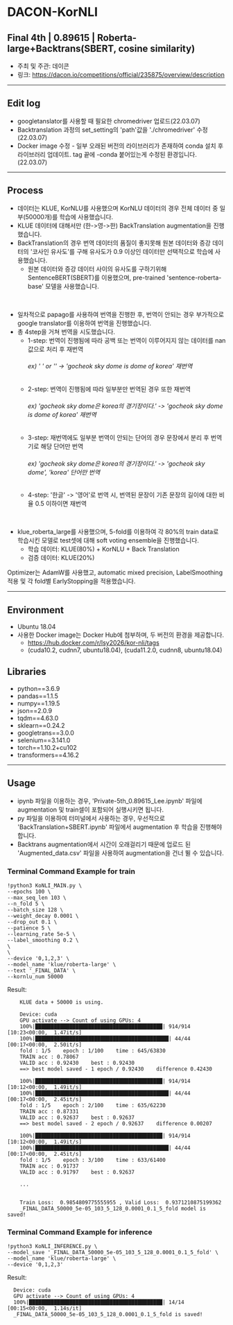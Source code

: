 # DACON-KorNLI

## Final 4th | 0.89615 | Roberta-large+Backtrans(SBERT, cosine similarity)
+ 주최 및 주관: 데이콘 
+ 링크: https://dacon.io/competitions/official/235875/overview/description
----
## Edit log
+ googletanslator를 사용할 때 필요한 chromedriver 업로드(22.03.07)
+ Backtranslation 과정의 set_setting의 'path'값을 './chromedriver' 수정(22.03.07)
+ Docker image 수정 - 일부 오래된 버전의 라이브러리가 존재하여 conda 설치 후 라이브러리 업데이트. tag 끝에 -conda 붙어있는게 수정된 환경입니다.(22.03.07)

----
## Process
+ 데이터는 KLUE, KorNLU를 사용했으며 KorNLU 데이터의 경우 전체 데이터 중 일부(50000개)를 학습에 사용했습니다.
+ KLUE 데이터에 대해서만 (한->영->한) BackTranslation augmentation을 진행했습니다.
+ BackTranslation의 경우 번역 데이터의 품질이 좋지못해 원본 데이터와 증강 데이터의 '코사인 유사도'를 구해 유사도가 0.9 이상인 데이터만 선택적으로 학습에 사용했습니다.
  + 원본 데이터와 증강 데이터 사이의 유사도를 구하기위해 SentenceBERT(SBERT)를 이용했으며, pre-trained 'sentence-roberta-base' 모델을 사용했습니다.    
   
</br>


+ 일차적으로 papago를 사용하여 번역을 진행한 후, 번역이 안되는 경우 부가적으로 google translator를 이용하여 번역을 진행했습니다.
+ 총 4step을 거쳐 번역을 시도했습니다. 
   + 1-step: 번역이 진행됨에 따라 공백 또는 번역이 이루어지지 않는 데이터를 nan값으로 처리 후 재번역     
     ###### ex) ' ' or ''   ->   'gocheok sky dome is dome of korea' 재번역
   + 2-step: 번역이 진행됨에 따라 일부분만 번역된 경우 또한 재번역  
     ###### ex) 'gocheok sky dome은 korea의 경기장이다.'   ->   'gocheok sky dome is dome of korea' 재번역
   + 3-step: 재번역에도 일부분 번역이 안되는 단어의 경우 문장에서 분리 후 번역기로 해당 단어만 번역   
     ###### ex) 'gocheok sky dome은 korea의 경기장이다.'   ->   'gocheok sky dome', 'korea' 단어만 번역
   + 4-step: '한글' -> '영어'로 번역 시, 번역된 문장이 기존 문장의 길이에 대한 비율 0.5 이하이면 재번역
</br>

+ klue_roberta_large를 사용했으며, 5-fold를 이용하여 각 80%의 train data로 학습시킨 모델로 test셋에 대해 soft voting ensemble을 진행했습니다.
    + 학습 데이터: KLUE(80%) + KorNLU + Back Translation
    + 검증 데이터: KLUE(20%)

Optimizer는 AdamW를 사용했고, automatic mixed precision, LabelSmoothing 적용 및 각 fold별 EarlyStopping을 적용했습니다.

---- 
## Environment 
+ Ubuntu 18.04
+ 사용한 Docker image는 Docker Hub에 첨부하며, 두 버전의 환경을 제공합니다.
  + https://hub.docker.com/r/lsy2026/kor-nli/tags
  + (cuda10.2, cudnn7, ubuntu18.04), (cuda11.2.0, cudnn8, ubuntu18.04)
  
  
## Libraries
+ python==3.6.9
+ pandas==1.1.5
+ numpy==1.19.5
+ json==2.0.9
+ tqdm==4.63.0
+ sklearn==0.24.2
+ googletrans==3.0.0
+ selenium==3.141.0
+ torch==1.10.2+cu102
+ transformers==4.16.2

---- 

## Usage
+ ipynb 파일을 이용하는 경우, 'Private-5th_0.89615_Lee.ipynb' 파일에 augmentation 및 train셀이 포함되어 실행시키면 됩니다.
+ py 파일을 이용하여 터미널에서 사용하는 경우, 우선적으로 'BackTranslation+SBERT.ipynb' 파일에서 augmentation 후 학습을 진행해야 합니다.
+ Backtrans augmentation에서 시간이 오래걸리기 때문에 업로드 된 'Augmented_data.csv' 파일을 사용하여 augmentation을 건너 뛸 수 있습니다.


### Terminal Command Example for train
```
!python3 KoNLI_MAIN.py \
--epochs 100 \
--max_seq_len 103 \
--n_fold 5 \
--batch_size 128 \
--weight_decay 0.0001 \
--drop_out 0.1 \
--patience 5 \
--learning_rate 5e-5 \
--label_smoothing 0.2 \
\
\
--device '0,1,2,3' \
--model_name 'klue/roberta-large' \
--text '_FINAL_DATA' \
--kornlu_num 50000
```

Result: 
  
         
        KLUE data + 50000 is using.

        Device: cuda
        GPU activate --> Count of using GPUs: 4
        100%|█████████████████████████████████████████| 914/914 [10:23<00:00,  1.47it/s]
        100%|███████████████████████████████████████████| 44/44 [00:17<00:00,  2.50it/s]
        fold : 1/5    epoch : 1/100    time : 645/63830 
        TRAIN acc : 0.78067 
        VALID acc : 0.92430    best : 0.92430
        ==> best model saved - 1 epoch / 0.92430    difference 0.42430 

        100%|█████████████████████████████████████████| 914/914 [10:12<00:00,  1.49it/s]
        100%|███████████████████████████████████████████| 44/44 [00:17<00:00,  2.45it/s]
        fold : 1/5    epoch : 2/100    time : 635/62230 
        TRAIN acc : 0.87331 
        VALID acc : 0.92637    best : 0.92637
        ==> best model saved - 2 epoch / 0.92637    difference 0.00207 

        100%|█████████████████████████████████████████| 914/914 [10:12<00:00,  1.49it/s]
        100%|███████████████████████████████████████████| 44/44 [00:17<00:00,  2.45it/s]
        fold : 1/5    epoch : 3/100    time : 633/61400 
        TRAIN acc : 0.91737 
        VALID acc : 0.91797    best : 0.92637

        ...


        Train Loss:  0.9854809775555955 , Valid Loss:  0.9371210875199362
        _FINAL_DATA_50000_5e-05_103_5_128_0.0001_0.1_5_fold model is saved!

### Terminal Command Example for inference
```
!python3 KoNLI_INFERENCE.py \
--model_save '_FINAL_DATA_50000_5e-05_103_5_128_0.0001_0.1_5_fold' \
--model_name 'klue/roberta-large' \
--device '0,1,2,3'
```


Result: 

      Device: cuda
      GPU activate --> Count of using GPUs: 4
      100%|███████████████████████████████████████████| 14/14 [00:15<00:00,  1.14s/it]
      _FINAL_DATA_50000_5e-05_103_5_128_0.0001_0.1_5_fold is saved!
